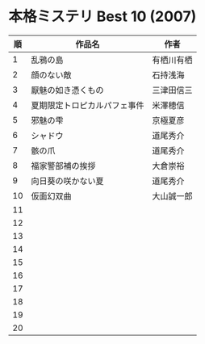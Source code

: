 # 本格ミステリ Best 10 (2007)

| 順   | 作品名            | 作者    |
| --- | -------------- | ----- |
| 1   | 乱鴉の島           | 有栖川有栖 |
| 2   | 顔のない敵          | 石持浅海  |
| 3   | 厭魅の如き憑くもの      | 三津田信三 |
| 4   | 夏期限定トロピカルパフェ事件 | 米澤穂信  |
| 5   | 邪魅の雫           | 京極夏彦  |
| 6   | シャドウ           | 道尾秀介  |
| 7   | 骸の爪            | 道尾秀介  |
| 8   | 福家警部補の挨拶       | 大倉崇裕  |
| 9   | 向日葵の咲かない夏      | 道尾秀介  |
| 10  | 仮面幻双曲          | 大山誠一郎 |
| 11  |                |       |
| 12  |                |       |
| 13  |                |       |
| 14  |                |       |
| 15  |                |       |
| 16  |                |       |
| 17  |                |       |
| 18  |                |       |
| 19  |                |       |
| 20  |                |       |